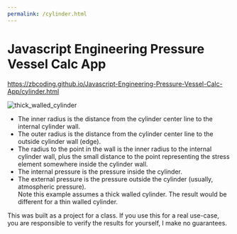 ```yaml
---
permalink: /cylinder.html
---
```

# Javascript Engineering Pressure Vessel Calc App

https://zbcoding.github.io/Javascript-Engineering-Pressure-Vessel-Calc-App/cylinder.html

![thick_walled_cylinder](https://user-images.githubusercontent.com/56856630/183328618-8f74b17e-58fd-44d1-bdda-0f42b450bf6c.png)

- The inner radius is the distance from the cylinder center line to the internal cylinder wall.   
- The outer radius is the distance from the cylinder center line to the outside cylinder wall (edge).  
- The radius to the point in the wall is the inner radius to the internal cylinder wall, plus the small distance to the point representing the stress element somewhere inside the cylinder wall.  
- The internal pressure is the pressure inside the cylinder.  
- The external pressure is the pressure outside the cylinder (usually, atmospheric pressure).  
Note this example assumes a thick walled cylinder. The result would be different for a thin walled cylinder.   

This was built as a project for a class. If you use this for a real use-case, you are responsible to verify the results for yourself, I make no guarantees.


